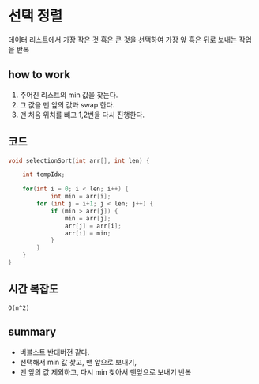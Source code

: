 # 선택 정렬
데이터 리스트에서 가장 작은 것 혹은 큰 것을 선택하여 가장 앞 혹은 뒤로 보내는 작업을 반복

## how to work
1. 주어진 리스트의 min 값을 찾는다.
2. 그 값을 맨 앞의 값과 swap 한다.
3. 맨 처음 위치를 뺴고 1,2번을 다시 진행한다.


## 코드

```C
void selectionSort(int arr[], int len) {

    int tempIdx;

    for(int i = 0; i < len; i++) {
            int min = arr[i];
        for (int j = i+1; j < len; j++) {
            if (min > arr[j]) {
                min = arr[j];
                arr[j] = arr[i];
                arr[i] = min;
            }
        }
    }
}
```

## 시간 복잡도
`O(n^2)`


## summary
- 버블소트 반대버전 같다.
- 선택해서 min 값 찾고, 맨 앞으로 보내기,
- 맨 앞의 값 제외하고, 다시 min 찾아서 맨앞으로 보내기 반복
